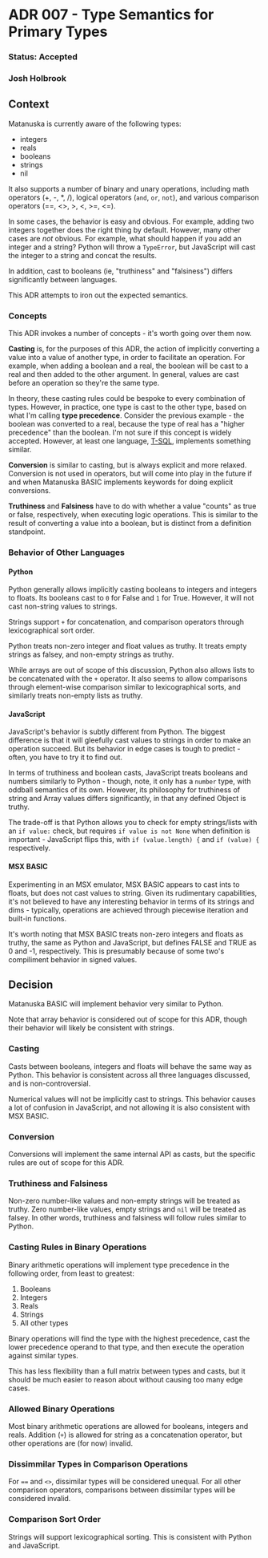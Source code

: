 # ADR 007 - Type Semantics for Primary Types

### Status: Accepted

### Josh Holbrook

## Context

Matanuska is currently aware of the following types:

- integers
- reals
- booleans
- strings
- nil

It also supports a number of binary and unary operations, including math operators (+, -, \*, /), logical operators (`and`, `or`, `not`), and various comparison operators (==, <>, >, <, >=, <=).

In some cases, the behavior is easy and obvious. For example, adding two integers together does the right thing by default. However, many other cases are _not_ obvious. For example, what should happen if you add an integer and a string? Python will throw a `TypeError`, but JavaScript will cast the integer to a string and concat the results.

In addition, cast to booleans (ie, "truthiness" and "falsiness") differs significantly between languages.

This ADR attempts to iron out the expected semantics.

### Concepts

This ADR invokes a number of concepts - it's worth going over them now.

**Casting** is, for the purposes of this ADR, the action of implicitly converting a value into a value of another type, in order to facilitate an operation. For example, when adding a boolean and a real, the boolean will be cast to a real and then added to the other argument. In general, values are cast before an operation so they're the same type.

In theory, these casting rules could be bespoke to every combination of types. However, in practice, one type is cast to the other type, based on what I'm calling **type precedence**. Consider the previous example - the boolean was converted to a real, because the type of real has a "higher precedence" than the boolean. I'm not sure if this concept is widely accepted. However, at least one language, [T-SQL](https://learn.microsoft.com/en-us/sql/t-sql/data-types/data-type-precedence-transact-sql?view=sql-server-ver16), implements something similar.

**Conversion** is similar to casting, but is always explicit and more relaxed. Conversion is not used in operators, but will come into play in the future if and when Matanuska BASIC implements keywords for doing explicit conversions.

**Truthiness** and **Falsiness** have to do with whether a value "counts" as true or false, respectively, when executing logic operations. This is similar to the result of converting a value into a boolean, but is distinct from a definition standpoint.

### Behavior of Other Languages

#### Python

Python generally allows implicitly casting booleans to integers and integers to floats. Its booleans cast to `0` for False and `1` for True. However, it will not cast non-string values to strings.

Strings support `+` for concatenation, and comparison operators through lexicographical sort order.

Python treats non-zero integer and float values as truthy. It treats empty strings as falsey, and non-empty strings as truthy.

While arrays are out of scope of this discussion, Python also allows lists to be concatenated with the `+` operator. It also seems to allow comparisons through element-wise comparison similar to lexicographical sorts, and similarly treats non-empty lists as truthy.

#### JavaScript

JavaScript's behavior is subtly different from Python. The biggest difference is that it will gleefully cast values to strings in order to make an operation succeed. But its behavior in edge cases is tough to predict - often, you have to try it to find out.

In terms of truthiness and boolean casts, JavaScript treats booleans and numbers similarly to Python - though, note, it only has a `number` type, with oddball semantics of its own. However, its philosophy for truthiness of string and Array values differs significantly, in that any defined Object is truthy.

The trade-off is that Python allows you to check for empty strings/lists with an `if value:` check, but requires `if value is not None` when definition is important - JavaScript flips this, with `if (value.length) {` and `if (value) {` respectively.

#### MSX BASIC

Experimenting in an MSX emulator, MSX BASIC appears to cast ints to floats, but does not cast values to string. Given its rudimentary capabilities, it's not believed to have any interesting behavior in terms of its strings and dims - typically, operations are achieved through piecewise iteration and built-in functions.

It's worth noting that MSX BASIC treats non-zero integers and floats as truthy, the same as Python and JavaScript, but defines FALSE and TRUE as 0 and -1, respectively. This is presumably because of some two's compiliment behavior in signed values.

## Decision

Matanuska BASIC will implement behavior very similar to Python.

Note that array behavior is considered out of scope for this ADR, though their behavior will likely be consistent with strings.

### Casting

Casts between booleans, integers and floats will behave the same way as Python. This behavior is consistent across all three languages discussed, and is non-controversial.

Numerical values will not be implicitly cast to strings. This behavior causes a lot of confusion in JavaScript, and not allowing it is also consistent with MSX BASIC.

### Conversion

Conversions will implement the same internal API as casts, but the specific rules are out of scope for this ADR.

### Truthiness and Falsiness

Non-zero number-like values and non-empty strings will be treated as truthy. Zero number-like values, empty strings and `nil` will be treated as falsey. In other words, truthiness and falsiness will follow rules similar to Python.

### Casting Rules in Binary Operations

Binary arithmetic operations will implement type precedence in the following order, from least to greatest:

1. Booleans
2. Integers
3. Reals
4. Strings
5. All other types

Binary operations will find the type with the highest precedence, cast the lower precedence operand to that type, and then execute the operation against similar types.

This has less flexibility than a full matrix between types and casts, but it should be much easier to reason about without causing too many edge cases.

### Allowed Binary Operations

Most binary arithmetic operations are allowed for booleans, integers and reals. Addition (`+`) is allowed for string as a concatenation operator, but other operations are (for now) invalid.

### Dissimmilar Types in Comparison Operations

For `==` and `<>`, dissimilar types will be considered unequal. For all other comparison operators, comparisons between dissimilar types will be considered invalid.

### Comparison Sort Order

Strings will support lexicographical sorting. This is consistent with Python and JavaScript.
